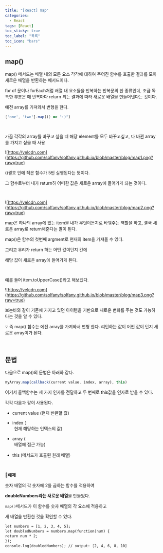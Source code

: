 ```yaml
---
title: "[React] map"
categories:
  - React
tags: [React]
toc_sticky: true
toc_label: "목록"
toc_icon: "bars"
---
```



## map()

map() 메서드는 배열 내의 모든 요소 각각에 대하여 주어진 함수를 호출한 결과를 모아 새로운 배열을 반환하는 메서드이다.

for of 문이나 forEach처럼 배열 내 요소들을 반복하는 반복문의 한 종류인데, 조금 독특한 부분은 매 반복마다 return 되는 결과에 따라 새로운 배열을 만들어낸다는 것이다.

예전 array를 가져와서 변형을 한다. 

```jsx
['one', 'two'].map(() => ":)")

```

<br>

가끔 각각의 array를 바꾸고 싶을 떼
해당 element를 모두 바꾸고싶고, 다 바뀐 array를 가지고 싶을 때  사용

![https://velcdn.com](https://github.com/solfany/solfany.github.io/blob/master/blog/map1.png?raw=true)

()괄호 안에 적은 함수가 5번 실행된다는 뜻이다.

그 함수로부터 내가 return하 어떠한 값은 새로운 array에 들어가게 되는 것이다.

 <br>

![https://velcdn.com](https://github.com/solfany/solfany.github.io/blob/master/blog/map2.png?raw=true)

map은 하나의 array에 있는 item을 내가 무엇이든지로 바꿔주는 역할을 하고,
결국 새로운 array로 return해준다는 말이 된다.

map()은 함수의 첫번째 argment로 현재의 item을 가져올 수 있다.

그리고 우리가 return 하는 어떤 값이던지 간에 

해당 값이 새로운 array에 들어가게 된다.


<br>



예를 들어 item.toUpperCase()라고 해보겠다.

![https://velcdn.com](https://github.com/solfany/solfany.github.io/blob/master/blog/map3.png?raw=true)  

보는바와 같이 기존에 가지고 있던 아이템을 기반으로 새로운 변화를 주는 것도 가능하다는 것을 알 수 있다. 

<aside>
💡 즉 map() 함수는 에전 array를 가져와서 변형 한다. 
리턴하는 값이 어떤 값이 던지 새로운 array이가 된다.

</aside>


<br>
<br>


## 문법

다음으로 map()의 문법은 아래와 같다.

```jsx
myArray.map(callback(current value, index, array), this)
```

여기서 콜백함수는 세 가지 인자를 전달하고 두 번째로 this값을 인자로 받을 수 있다. 

각각 다음과 같이 사용된다.

- current value (현재 반환할 값)
- index (<Option> 현재 해당하는 인덱스의 값)
- array (<Option> 배열에 접근 가능)
- this (메서드가 호출된 원래 배열)

  
  <br>
  
  
**📌예제**

숫자 배열의 각 숫자에 2를 곱하는 함수를 적용하여 

**doubleNumbers라는 새로운 배열**을 만들었다. 

`map()`메서드가 이 함수를 숫자 배열의 각 요소에 적용하고 

새 배열을 반환한 것을 확인할 수 있다.
```
let numbers = [1, 2, 3, 4, 5];
let doubledNumbers = numbers.map(function(num) {
return num * 2;
});
console.log(doubledNumbers); // output: [2, 4, 6, 8, 10]
```
